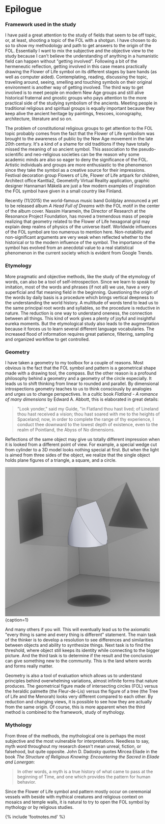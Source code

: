 # Epilogue


### Framework used in the study

I have paid a great attention to the study of fields that seem to be off topic, or, at least, shooting a topic of the FOL with a shotgun. I have chosen to do so to show my methodology and path to get answers to the origin of the FOL. Essentially I want to mix the subjective and the objective view to the study because I can't believe the understanding of anything in a humanistic field can happen without "getting involved". Following a bit of the hermeneutic reflection<!-- cite author="René Gothóni" title="Words Matter. Hermeneutics in the Study of Religions" date="2011" location="" type="book" href="#" -->, getting involved in this case means practically drawing the Flower of Life symbol on its different stages by bare hands (as well as computer aided). Contemplating, reading, discussing the topic, traveling around, seeing, smelling and touching symbols on their original environment is another way of getting involved. The third way to get involved is to meet people on modern New Age groups and still alive historical fraternal and gnostic groups who pays attention to the more practical side of the studying symbolism of the ancients. Meeting people in traditional religious and spiritual groups is equally important because they keep alive the ancient heritage by paintings, frescoes, iconography, architecture, literature and so on.

The problem of constitutional religious groups to get attention to the FOL topic probably comes from the fact that the Flower of Life symbolism was brought to the awareness of public by the New Age movement in the late 20th century. It's a kind of a shame for old traditions if they have totally missed the meaning of so ancient symbol. This association to the pseudo-scientific and neo-religious societies can be the reason why some academic minds are also so eager to deny the significance of the FOL. Artistic individuals and groups are more enthusiastic to the phenomenon since they take the symbol as a creative source for their impressions. Festival decoration group Flowers of Life<!-- cite author="flowersoflife.net" title="Flower of Life decorations" date="" location="" type="website" href="http://www.flowersoflife.net/" -->, Flower of Life artpark for children<!-- cite author="karlsson-sutisna.com" title="Flower Of Life Artpark" date="" location="" type="website" href="http://www.artpark.karlsson-sutisna.com/" -->, Architect office Kanttia2<!-- cite author="kanttia2.fi" title="Kanttia 2 architect office" date="" location="" type="website" href="http://kanttia2.fi/" -->, Geometrify Virtual Reality application<!-- cite author="geometrify.net" title="Geometrify - Music for Your Eyes" date="" location="" type="website" href="http://geometrify.net/" -->, graphic designer Hannamari Mäkelä<!-- cite author="hannamarimakela.com" title="Geometric paintings" date="" location="" type="website" href="http://www.hannamarimakela.com/Geometriset-maalaukset-Geometric-paintings/" --> are just a few modern examples of inspiration the FOL symbol have given in a small country like Finland.

Recently (11/2015) the world-famous music band Goldplay announced a yet to be released album *A Head Full of Dreams* with the FOL motif in the center of the album cover<!-- cite author="musictimes.com" title="Coldplay New Album A Head Full of Dreams Release Date, Tracklist, Cover and Single Revealed" date="" location="" type="website" href="http://www.musictimes.com/articles/53680/20151106/coldplay-new-album-head-full-dreams-release-date-tracklist-cover.htm" -->. Nassim Haramein, the Director of Research at the Resonance Project Foundation<!-- cite author="resonance.is" title="Resonance Project Foundation" date="" location="" type="website" href="http://resonance.is/" -->, has moved a tremendous mass of people realizing that geometry related to the Flower of Life hexagonal grid may explain deep realms of physics of the universe itself. Worldwide influences of the FOL symbol are too numerous to mention here. Non-notability and non-significant arguments are very weak when reflected whether to the historical or to the modern influence of the symbol. The importance of the symbol has evolved from an anecdotal value to a real statistical phenomenon in the current society which is evident from Google Trends<!-- cite author="google.com" title="Flower of Life - Google Trends" date="" location="" type="website" href="https://www.google.com/trends/explore#q=%2Fm%2F06f1ff&cmpt=q&tz=Etc%2FGMT-2" -->.


### Etymology

More pragmatic and objective methods, like the study of the etymology of words, can also be a tool of self-introspection. Since we learn to speak by imitation, most of the words and phrases (if not all) we use, have a very superficial and flat meaning field in the beginning. Questioning the origin of the words by daily basis is a procedure which brings vertical deepness to the understanding the world history. A multitude of words tend to lead us to the same principal root words and syllables, so the procedure is reductive in nature. The reduction is one way to understand oneness, the connection between all things. This kind of work gives a plenty of joyful and insightful eureka moments. But the etymological study also leads to the augmentation because it forces us to learn several different language vocabularies. The increased flood of information requires great patience, filtering, sampling and organized workflow to get controlled.


### Geometry

I have taken a geometry to my toolbox for a couple of reasons. Most obvious is the fact that the FOL symbol and pattern is a geometrical shape made with a drawing tool, the compass. But the other reason is a profound philosophy behind a geometry and a geometry of the circle especially. It leads us to shift thinking from linear to rounded and parallel. By dimensional introspections geometry teaches to us to think consciously by analogies and urges us to change perspectives. In a cultic book *Flatland - A romance of many dimensions* by Edward A. Abbott, this is elaborated in great details:

> "Look yonder," said my Guide, "in Flatland thou hast lived; of Lineland thou hast received a vision; thou hast soared with me to the heights of Spaceland; now, in order to complete the range of thy experience, I conduct thee downward to the lowest depth of existence, even to the realm of Pointland, the Abyss of No dimensions.<!-- cite author="Edward A. Abbott" title="Flatland - A romance of many dimensions" date="1891" location="Chapter 20" type="book" href="http://www.geom.uiuc.edu/~banchoff/Flatland/" -->

Reflections of the same object may give us totally different impression when it is looked from a different point of view. For example, a special wedge cut from cylinder to a 3D model looks nothing special at first. But when the light is aimed from three sides of the object, we realize that the single object holds plane figures of a triangle, a square, and a circle.

![Cylindrical wedge projections](/media/3dobject.png){caption=1}

And many others if you will. This will eventually lead us to the axiomatic "every thing is same and every thing is different" statement. The main task of the thinker is to develop a resolution to see differences and similarities between objects and ability to synthesize things. Next task is to find the threshold, where object still keeps its identity while connecting to the bigger picture. And the third task is to determine if the result and the conclusion can give something new to the community. This is the land where words and forms really matter.

Geometry is also a tool of evaluation which allows us to understand principles behind overwhelming variations, almost infinite forms that nature produces. The geometrical figure made of intersecting circles (FOL) versus the heraldic palmette (the Fleur-de-Lis) versus the figure of a tree (the Tree of Life and the Menorah) looks very different compared to each other. By reduction and changing views, it is possible to see how they are actually from the same origin. Of course, this is more apparent when the third method is combined to the framework, study of mythology.


### Mythology

From three of the methods, the mythological one is perhaps the most subjective and the most vulnerable for interpretations. Needless to say, myth word throughout my research doesn't mean unreal, fiction, or falsehood, but quite opposite. John D. Dadosky quotes Mircea Eliade in the book *The Structure of Religious Knowing: Encountering the Sacred in Eliade and Lonergan*:

> In other words, a myth is a true history of what came to pass at the beginning of Time, and one which provides the pattern for human behavior.<!-- cite author="John D. Dadosky" title="The Structure of Religious Knowing: Encountering the Sacred in Eliade and Lonergan" date="2004" location="" type="book" href="#" -->

Since the Flower of Life symbol and pattern mostly occur on ceremonial vessels with beside with mythical creatures and religious context on mosaics and temple walls, it is natural to try to open the FOL symbol by mythology or by religious studies. 

{% include 'footnotes.md' %}
